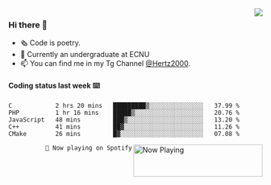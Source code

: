 <img  align="right" src="https://github-readme-stats.vercel.app/api?username=BillChen2K&show_icons=true&count_private=true&hide_title=true">

### Hi there 👋

- 🗞 Code is poetry.
- 🌱 Currently an undergraduate at ECNU
- 📫 You can find me in my Tg Channel [@Hertz2000](https://t.me/Hertz2000).

#### Coding status last week ⌨️

<!--START_SECTION:waka-->
```text
C            2 hrs 20 mins   █████████▒░░░░░░░░░░░░░░░   37.99 % 
PHP          1 hr 16 mins    █████▒░░░░░░░░░░░░░░░░░░░   20.76 % 
JavaScript   48 mins         ███▒░░░░░░░░░░░░░░░░░░░░░   13.20 % 
C++          41 mins         ██▓░░░░░░░░░░░░░░░░░░░░░░   11.26 % 
CMake        26 mins         █▓░░░░░░░░░░░░░░░░░░░░░░░   07.08 % 
```
<!--END_SECTION:waka-->


<div>
<a href="https://spotify-now-playing.billchen2k.vercel.app/now-playing?open">
   <img align="right" src="https://spotify-now-playing.billchen2k.vercel.app/now-playing" width="256" height="64" alt="Now Playing">
</a>
</div>

<div>
<p align="right"><code>🎵 Now playing on Spotify</code></p>
</div>

<!--
**BillChen2K/BillChen2K** is a ✨ _special_ ✨ repository because its `README.md` (this file) appears on your GitHub profile.

Here are some ideas to get you started:

- 🔭 I’m currently working on ...
- 🌱 I’m currently learning ...
- 👯 I’m looking to collaborate on ...
- 🤔 I’m looking for help with ...
- 💬 Ask me about ...
- 📫 How to reach me: ...
- 😄 Pronouns: ...
- ⚡ Fun fact: ...
-->
